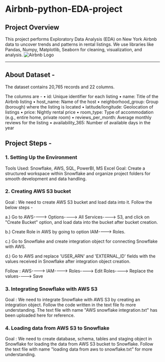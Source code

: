 # Airbnb-python-EDA-project

## Project Overview
This project performs Exploratory Data Analysis (EDA) on New York Airbnb data to uncover trends and patterns in rental listings. We use libraries like Pandas, Numpy, Matplotlib, Seaborn for cleaning, visualization, and analysis.
![Airbnb Logo](https://github.com/user-attachments/assets/2333476d-967e-46b6-b4ab-8965e7a15eaf)

------------------------------------------------------------------------------------------------------------------------------------------------------------------------------------------
## About Dataset - 
The dataset contains 20,765 records and 22 columns.

The columns are -
• id: Unique identifier for each listing
• name: Title of the Airbnb listing
• host_name: Name of the host
• neighborhood_group: Group (borough) where the listing is located
• latitude/longitude: Geolocation of listings
• price: Nightly rental price
• room_type: Type of accommodation (e.g., entire home, private room)
• reviews_per_month: Average monthly reviews for the listing
• availability_365: Number of available days in the year


## Project Steps - 

### 1. Setting Up the Environment
Tools Used: Snowflake, AWS, SQL, PowerBI, MS Excel
Goal: Create a structured workspace within Snowflake and organize project folders for smooth development and data handling.


### 2. Creating AWS S3 bucket
Goal : We need to create AWS S3 bucket and load data into it. Follow the below steps -

a.) Go to AWS----> Options----> All Services----> S3, and click on "Create Bucket" option, and load data into the bucket after bucket creation.

b.) Create Role in AWS by going to option IAM----> Roles.

c.) Go to Snowflake and create integration object for connecting Snowflake with AWS.

d.) Go to AWS and replace 'USER_ARN' and 'EXTERNAL_ID' fields with the values received in Snowflake after integration object creation.
    
Follow : AWS----> IAM----> Roles----> Edit Roles----> Replace the values----> Save


### 3. Integrating Snowflake with AWS S3
Goal : We need to integrate Snowflake with AWS S3 by creating an integration object. Follow the code written in the text file fo more understanding.
The text file with name "AWS snowflake integration.txt" has been uploaded here for reference.


### 4. Loading data from AWS S3 to Snowflake
Goal : We need to create database, schema, tables and staging object in Snowflake for loading the data from AWS S3 bucket to Snowflake.
Follow the text file with name "loading data from aws to snowflake.txt" for more understanding.

